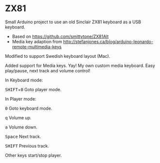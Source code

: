 ZX81
====

Small Arduino project to use an old Sinclair ZX81 keyboard as a USB keyboard.

* Based on https://github.com/smittytone/ZX81Alt
* Media key adaption from http://stefanjones.ca/blog/arduino-leonardo-remote-multimedia-keys

Modified to support Swedish keyboard layout (Mac).

Added support for Media keys. Yay! My own custom media keyboard. Easy play/pause, next track and volume control!

In Keyboard mode:

<kbd>SHIFT</kbd>+<kbd>0</kbd> Goto player mode.

In Player mode:

<kbd>0</kbd> Goto keyboard mode.

<kbd>q</kbd> Volume up.

<kbd>a</kbd> Volume down.

<kbd>Space</kbd> Next track.

<kbd>SHIFT</kbd> Previous track.

Other keys start/stop player.